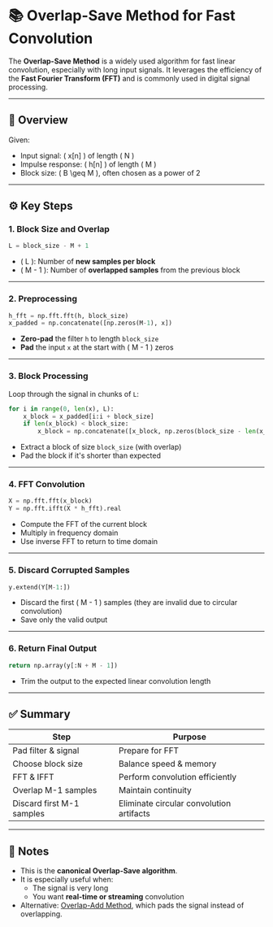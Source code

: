 
# 📚 Overlap-Save Method for Fast Convolution

The **Overlap-Save Method** is a widely used algorithm for fast linear convolution, especially with long input signals. It leverages the efficiency of the **Fast Fourier Transform (FFT)** and is commonly used in digital signal processing.

---

## 🔧 Overview

Given:
- Input signal: \( x[n] \) of length \( N \)
- Impulse response: \( h[n] \) of length \( M \)
- Block size: \( B \geq M \), often chosen as a power of 2

---

## ⚙️ Key Steps

### 1. **Block Size and Overlap**
```python
L = block_size - M + 1
```
- \( L \): Number of **new samples per block**
- \( M - 1 \): Number of **overlapped samples** from the previous block

---

### 2. **Preprocessing**
```python
h_fft = np.fft.fft(h, block_size)
x_padded = np.concatenate([np.zeros(M-1), x])
```
- **Zero-pad** the filter `h` to length `block_size`
- **Pad** the input `x` at the start with \( M - 1 \) zeros

---

### 3. **Block Processing**
Loop through the signal in chunks of `L`:
```python
for i in range(0, len(x), L):
    x_block = x_padded[i:i + block_size]
    if len(x_block) < block_size:
        x_block = np.concatenate([x_block, np.zeros(block_size - len(x_block))])
```
- Extract a block of size `block_size` (with overlap)
- Pad the block if it's shorter than expected

---

### 4. **FFT Convolution**
```python
X = np.fft.fft(x_block)
Y = np.fft.ifft(X * h_fft).real
```
- Compute the FFT of the current block
- Multiply in frequency domain
- Use inverse FFT to return to time domain

---

### 5. **Discard Corrupted Samples**
```python
y.extend(Y[M-1:])
```
- Discard the first \( M - 1 \) samples (they are invalid due to circular convolution)
- Save only the valid output

---

### 6. **Return Final Output**
```python
return np.array(y[:N + M - 1])
```
- Trim the output to the expected linear convolution length

---

## ✅ Summary

| Step | Purpose |
|------|---------|
| Pad filter & signal | Prepare for FFT |
| Choose block size | Balance speed & memory |
| FFT & IFFT | Perform convolution efficiently |
| Overlap M-1 samples | Maintain continuity |
| Discard first M-1 samples | Eliminate circular convolution artifacts |

---

## 🧠 Notes
- This is the **canonical Overlap-Save algorithm**.
- It is especially useful when:
  - The signal is very long
  - You want **real-time or streaming** convolution
- Alternative: [Overlap-Add Method](https://en.wikipedia.org/wiki/Overlap%E2%80%93add_method), which pads the signal instead of overlapping.
